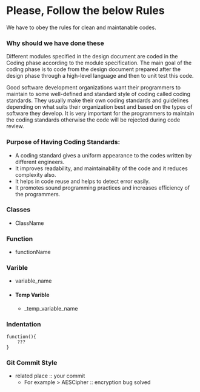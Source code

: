 # Please, Follow the below Rules

We have to obey the rules for clean and maintanable codes.

### Why should we have done these

Different modules specified in the design document are coded in the Coding phase according to the module specification. The main goal of the coding phase is to code from the design document prepared after the design phase through a high-level language and then to unit test this code.

Good software development organizations want their programmers to maintain to some well-defined and standard style of coding called coding standards. They usually make their own coding standards and guidelines depending on what suits their organization best and based on the types of software they develop. It is very important for the programmers to maintain the coding standards otherwise the code will be rejected during code review.

### Purpose of Having Coding Standards:

- A coding standard gives a uniform appearance to the codes written by different engineers.
- It improves readability, and maintainability of the code and it reduces complexity also.
- It helps in code reuse and helps to detect error easily. 
- It promotes sound programming practices and increases efficiency of the programmers.

### Classes
- ClassName

### Function
- functionName

### Varible
- variable_name
- #### Temp Varible
    - _temp_variable_name

### Indentation

```
function(){
    ???
}

```

### Git Commit Style
- related place :: your commit 
    - For example > AESCipher :: encryption bug solved
